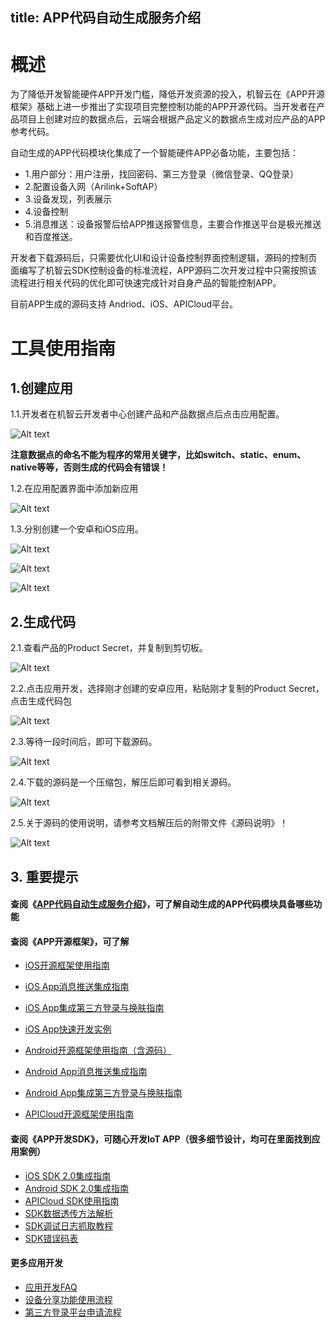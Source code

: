 title: APP代码自动生成服务介绍
----
# 概述

为了降低开发智能硬件APP开发门槛，降低开发资源的投入，机智云在《APP开源框架》基础上进一步推出了实现项目完整控制功能的APP开源代码。当开发者在产品项目上创建对应的数据点后，云端会根据产品定义的数据点生成对应产品的APP参考代码。

自动生成的APP代码模块化集成了一个智能硬件APP必备功能，主要包括：
+ 1.用户部分：用户注册，找回密码、第三方登录（微信登录、QQ登录）
+ 2.配置设备入网（Arilink+SoftAP）
+ 3.设备发现，列表展示
+ 4.设备控制
+ 5.消息推送：设备报警后给APP推送报警信息，主要合作推送平台是极光推送和百度推送。

开发者下载源码后，只需要优化UI和设计设备控制界面控制逻辑，源码的控制页面编写了机智云SDK控制设备的标准流程，APP源码二次开发过程中只需按照该流程进行相关代码的优化即可快速完成针对自身产品的智能控制APP。

目前APP生成的源码支持 Andriod、iOS、APICloud平台。

# 工具使用指南

## 1.创建应用

1.1.开发者在机智云开发者中心创建产品和产品数据点后点击应用配置。

![Alt text](/assets/zh-cn/UserManual/App/1490684715654.png)

**注意数据点的命名不能为程序的常用关键字，比如switch、static、enum、native等等，否则生成的代码会有错误！**

1.2.在应用配置界面中添加新应用

![Alt text](/assets/zh-cn/UserManual/App/1490684847946.png)

1.3.分别创建一个安卓和iOS应用。

![Alt text](/assets/zh-cn/UserManual/App/1490684969060.png)

![Alt text](/assets/zh-cn/UserManual/App/1490685005707.png)

![Alt text](/assets/zh-cn/UserManual/App/1490685371464.png)

## 2.生成代码

2.1.查看产品的Product Secret，并复制到剪切板。

![Alt text](/assets/zh-cn/UserManual/App/1490685455353.png)

2.2.点击应用开发，选择刚才创建的安卓应用，粘贴刚才复制的Product Secret，点击生成代码包

![Alt text](/assets/zh-cn/UserManual/App/1490685798872.png)

2.3.等待一段时间后，即可下载源码。

![Alt text](/assets/zh-cn/UserManual/App/1490686247685.png)

2.4.下载的源码是一个压缩包，解压后即可看到相关源码。

![Alt text](/assets/zh-cn/UserManual/App/1490686384224.png)

2.5.关于源码的使用说明，请参考文档解压后的附带文件《源码说明》！

![Alt text](/assets/zh-cn/UserManual/App/1490686450533.png)


## 3.	重要提示

#### 查阅《[APP代码自动生成服务介绍](http://docs.gizwits.com/zh-cn/UserManual/devApp.html)》，可了解自动生成的APP代码模块具备哪些功能

#### 查阅《APP开源框架》，可了解

 - [iOS开源框架使用指南](http://docs.gizwits.com/zh-cn/AppDev/iosframe.html)
 
 - [iOS App消息推送集成指南](http://docs.gizwits.com/zh-cn/AppDev/iOS%E6%B6%88%E6%81%AF%E6%8E%A8%E9%80%81.html)
 
 - [iOS App集成第三方登录与换肤指南](http://docs.gizwits.com/zh-cn/AppDev/iOS%E7%AC%AC%E4%B8%89%E6%96%B9%E7%99%BB%E9%99%86%E4%B8%8E%E6%8D%A2%E8%82%A4.html)
 - [iOS App快速开发实例](http://docs.gizwits.com/zh-cn/quickstart/iOSAPPFrame.html)
 - [Android开源框架使用指南（含源码）](http://docs.gizwits.com/zh-cn/AppDev/Android%E5%BC%80%E6%BA%90%E6%A1%86%E6%9E%B6%E4%BD%BF%E7%94%A8%E6%8C%87%E5%8D%97.html)
 - [Android App消息推送集成指南](http://docs.gizwits.com/zh-cn/AppDev/Android%E6%B6%88%E6%81%AF%E6%8E%A8%E9%80%81.html)
 - [Android App集成第三方登录与换肤指南](http://docs.gizwits.com/zh-cn/AppDev/Android%E7%AC%AC%E4%B8%89%E6%96%B9%E7%99%BB%E5%BD%95%E4%B8%8E%E6%8D%A2%E8%82%A4.html)
 - [APICloud开源框架使用指南](http://docs.gizwits.com/zh-cn/AppDev/APICloudFrame.html)
 
#### 查阅《APP开发SDK》，可随心开发IoT APP（很多细节设计，均可在里面找到应用案例）
 
 - [iOS SDK 2.0集成指南](http://docs.gizwits.com/zh-cn/AppDev/iOSSDKA2.html)
 - [Android SDK 2.0集成指南](http://docs.gizwits.com/zh-cn/AppDev/AndroidSDKA2.html)
 - [APICloud SDK使用指南](http://docs.gizwits.com/zh-cn/AppDev/APICloudWifiSDK.html)
 - [SDK数据透传方法解析](http://docs.gizwits.com/zh-cn/AppDev/SDK%E6%95%B0%E6%8D%AE%E9%80%8F%E4%BC%A0%E6%96%B9%E6%B3%95%E8%A7%A3%E6%9E%90.html)
 - [SDK调试日志抓取教程](http://docs.gizwits.com/zh-cn/AppDev/SDK%E8%B0%83%E8%AF%95%E6%97%A5%E5%BF%97%E6%8A%93%E5%8F%96%E6%95%99%E7%A8%8B.html)
 - [SDK错误码表](http://docs.gizwits.com/zh-cn/AppDev/sdk_error.html)
 
#### 更多应用开发

 - [应用开发FAQ](http://docs.gizwits.com/zh-cn/AppDev/%E5%BA%94%E7%94%A8%E5%BC%80%E5%8F%91FAQ.html)
 - [设备分享功能使用流程](http://docs.gizwits.com/zh-cn/Cloud/SharingSDK.html)
 - [第三方登录平台申请流程](http://docs.gizwits.com/zh-cn/AppDev/third-party.html)

